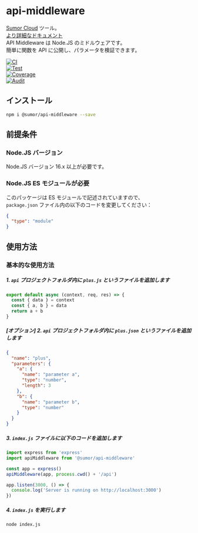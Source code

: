 # api-middleware

[Sumor Cloud](https://sumor.cloud) ツール。  
[より詳細なドキュメント](https://sumor.cloud/api-middleware)  
API Middleware は Node.JS のミドルウェアです。  
簡単に関数を API に公開し、パラメータを検証できます。

[![CI](https://github.com/sumor-cloud/api-middleware/actions/workflows/ci.yml/badge.svg)](https://github.com/sumor-cloud/api-middleware/actions/workflows/ci.yml)  
[![Test](https://github.com/sumor-cloud/api-middleware/actions/workflows/ut.yml/badge.svg)](https://github.com/sumor-cloud/api-middleware/actions/workflows/ut.yml)  
[![Coverage](https://github.com/sumor-cloud/api-middleware/actions/workflows/coverage.yml/badge.svg)](https://github.com/sumor-cloud/api-middleware/actions/workflows/coverage.yml)  
[![Audit](https://github.com/sumor-cloud/api-middleware/actions/workflows/audit.yml/badge.svg)](https://github.com/sumor-cloud/api-middleware/actions/workflows/audit.yml)

## インストール

```bash
npm i @sumor/api-middleware --save
```

## 前提条件

### Node.JS バージョン

Node.JS バージョン 16.x 以上が必要です。

### Node.JS ES モジュールが必要

このパッケージは ES モジュールで記述されていますので、  
`package.json` ファイル内の以下のコードを変更してください：

```json
{
  "type": "module"
}
```

## 使用方法

### 基本的な使用方法

##### 1. `api` プロジェクトフォルダ内に `plus.js` というファイルを追加します

```js
export default async (context, req, res) => {
  const { data } = context
  const { a, b } = data
  return a + b
}
```

##### [オプション] 2. `api` プロジェクトフォルダ内に `plus.json` というファイルを追加します

```json
{
  "name": "plus",
  "parameters": {
    "a": {
      "name": "parameter a",
      "type": "number",
      "length": 3
    },
    "b": {
      "name": "parameter b",
      "type": "number"
    }
  }
}
```

##### 3. `index.js` ファイルに以下のコードを追加します

```javascript
import express from 'express'
import apiMiddleware from '@sumor/api-middleware'

const app = express()
apiMiddleware(app, process.cwd() + '/api')

app.listen(3000, () => {
  console.log('Server is running on http://localhost:3000')
})
```

##### 4. `index.js` を実行します

```bash
node index.js
```
